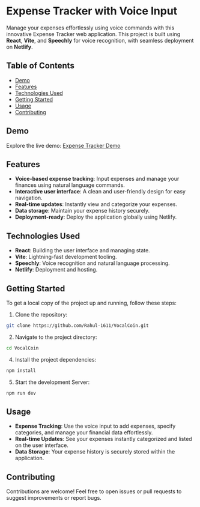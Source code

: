 # Expense Tracker with Voice Input

Manage your expenses effortlessly using voice commands with this innovative Expense Tracker web application. This project is built using **React**, **Vite**, and **Speechly** for voice recognition, with seamless deployment on **Netlify**.

## Table of Contents

- [Demo](#demo)
- [Features](#features)
- [Technologies Used](#technologies-used)
- [Getting Started](#getting-started)
- [Usage](#usage)
- [Contributing](#contributing)

## Demo

Explore the live demo: [Expense Tracker Demo](https://resilient-jelly-125a95.netlify.app/)

## Features

- **Voice-based expense tracking**: Input expenses and manage your finances using natural language commands.
- **Interactive user interface**: A clean and user-friendly design for easy navigation.
- **Real-time updates**: Instantly view and categorize your expenses.
- **Data storage**: Maintain your expense history securely.
- **Deployment-ready**: Deploy the application globally using Netlify.

## Technologies Used

- **React**: Building the user interface and managing state.
- **Vite**: Lightning-fast development tooling.
- **Speechly**: Voice recognition and natural language processing.
- **Netlify**: Deployment and hosting.

## Getting Started

To get a local copy of the project up and running, follow these steps:

1. Clone the repository:

```bash
git clone https://github.com/Rahul-1611/VocalCoin.git
```

2. Navigate to the project directory:
```bash
cd VocalCoin
```

4. Install the project dependencies:

```bash
npm install
```

5. Start the development Server:
```bash
npm run dev
```

## Usage

- **Expense Tracking**: Use the voice input to add expenses, specify categories, and manage your financial data effortlessly.
- **Real-time Updates**: See your expenses instantly categorized and listed on the user interface.
- **Data Storage**: Your expense history is securely stored within the application.

## Contributing

Contributions are welcome! Feel free to open issues or pull requests to suggest improvements or report bugs.

